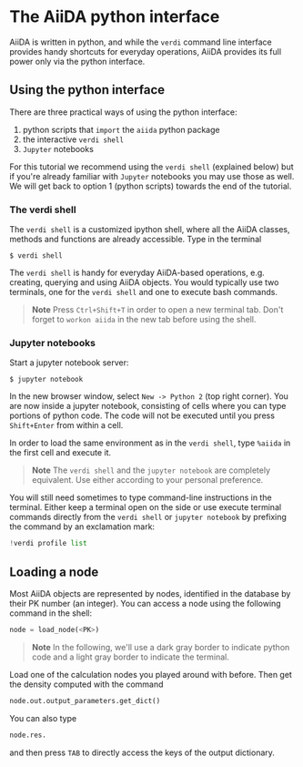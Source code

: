 # The AiiDA python interface

AiiDA is written in python, and while the `verdi` command line interface
provides handy shortcuts for everyday operations, AiiDA provides its
full power only via the python interface.

## Using the python interface

There are three practical ways of using the python interface:

 1. python scripts that `import` the `aiida` python package
 2. the interactive `verdi shell`
 3. `Jupyter` notebooks

For this tutorial we recommend using the `verdi shell` (explained below)
but if you're already familiar with `Jupyter` notebooks you may use those as well.
We will get back to option 1 (python scripts) towards the end of the tutorial.

### The verdi shell

The `verdi shell` is a customized ipython shell, where all the AiiDA classes,
methods and functions are already accessible. Type in the terminal

```console
$ verdi shell
```

The `verdi shell` is handy for everyday AiiDA-based operations, e.g. creating,
querying and using AiiDA objects.
You would typically use two terminals, one for the
`verdi shell` and one to execute bash commands.

> **Note**
> Press `Ctrl+Shift+T` in order to open a new terminal tab.
> Don't forget to `workon aiida` in the new tab before using the shell.

### Jupyter notebooks

Start a jupyter notebook server:

```console
$ jupyter notebook
```

In the new browser window, select `New -> Python 2` (top right corner).
You are now inside a jupyter notebook, consisting of cells where you can type
portions of python code. The code will not be executed until you press
`Shift+Enter` from within a cell.

In order to load the same environment as in the `verdi shell`, type `%aiida`
in the first cell and execute it.

> **Note**
> The `verdi shell` and the `jupyter notebook` are completely equivalent.
> Use either according to your personal preference.

You will still need sometimes to type command-line instructions in
the terminal.
Either keep a terminal open on the side or use execute terminal commands
directly from the `verdi shell` or `jupyter notebook` by prefixing the
command by an exclamation mark:

```python
!verdi profile list
```

## Loading a node

Most AiiDA objects are represented by nodes, identified in the database
by their PK number (an integer). You can access a node using the following
command in the shell:

```python
node = load_node(<PK>)
```

> **Note**
> In the following, we'll use a dark gray border to indicate python code
> and a light gray border to indicate the terminal.

Load one of the calculation nodes you played around with before.
Then get the density computed with the command

```python
node.out.output_parameters.get_dict()
```

You can also type

```python
node.res.
```

and then press `TAB` to directly access the keys of the output dictionary.
